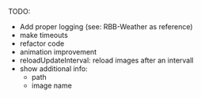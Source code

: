 TODO:
 - Add proper logging (see: RBB-Weather as reference)
 - make timeouts
 - refactor code
 - animation improvement
 - reloadUpdateInterval: reload images after an intervall
 - show additional info:
   - path
   - image name
